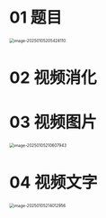 # 01 题目

<img src="https://cvp.oss-cn-shanghai.aliyuncs.com/202501052054150.png" alt="image-20250105205424110" style="zoom:50%;" />



# 02 视频消化



# 03 视频图片

<img src="https://cvp.oss-cn-shanghai.aliyuncs.com/202501052106001.png" alt="image-20250105210607943" style="zoom:50%;" />

# 04 视频文字

<img src="https://cvp.oss-cn-shanghai.aliyuncs.com/202501052140085.png" alt="image-20250105214012956" style="zoom:50%;" />
